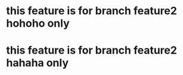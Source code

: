 
# this feature is for branch feature2 hohoho only
# this feature is for branch feature2  hahaha only 

